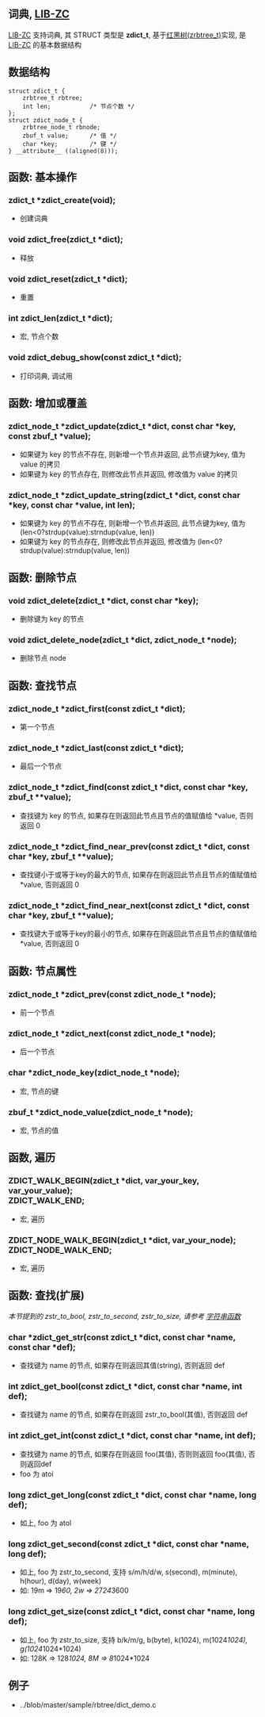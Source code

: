 
## 词典, [LIB-ZC](./README.md)

[LIB-ZC](./README.md) 支持词典,
其 STRUCT 类型是 **zdict_t**, 基于[红黑树(zrbtree_t)](./rbtree.md)实现,
是 [LIB-ZC](./README.md) 的基本数据结构

## 数据结构

```
struct zdict_t {
    zrbtree_t rbtree;
    int len;           /* 节点个数 */
};
struct zdict_node_t {
    zrbtree_node_t rbnode;
    zbuf_t value;      /* 值 */
    char *key;         /* 键 */
} __attribute__ ((aligned(8)));
```

## 函数: 基本操作

### zdict_t *zdict_create(void);

* 创建词典

### void zdict_free(zdict_t *dict);

* 释放

### void zdict_reset(zdict_t *dict);

* 重置 

### int zdict_len(zdict_t *dict);

* 宏, 节点个数

### void zdict_debug_show(const zdict_t *dict);

* 打印词典, 调试用

## 函数: 增加或覆盖

### zdict_node_t *zdict_update(zdict_t *dict, const char *key, const zbuf_t *value);

* 如果键为 key 的节点不存在, 则新增一个节点并返回, 此节点键为key, 值为 value 的拷贝
* 如果键为 key 的节点存在, 则修改此节点并返回, 修改值为 value 的拷贝

### zdict_node_t *zdict_update_string(zdict_t *dict, const char *key, const char *value, int len);

* 如果键为 key 的节点不存在, 则新增一个节点并返回, 此节点键为key, 值为 (len&lt;0?strdup(value):strndup(value, len))
* 如果键为 key 的节点存在, 则修改此节点并返回, 修改值为 (len&lt;0?strdup(value):strndup(value, len))

## 函数: 删除节点

### void zdict_delete(zdict_t *dict, const char *key);

* 删除键为 key 的节点

### void zdict_delete_node(zdict_t *dict, zdict_node_t *node);

* 删除节点 node

## 函数: 查找节点


### zdict_node_t *zdict_first(const zdict_t *dict);

* 第一个节点

### zdict_node_t *zdict_last(const zdict_t *dict);

* 最后一个节点

### zdict_node_t *zdict_find(const zdict_t *dict, const char *key, zbuf_t **value);

* 查找键为 key 的节点, 如果存在则返回此节点且节点的值赋值给 *value, 否则返回 0

### zdict_node_t *zdict_find_near_prev(const zdict_t *dict, const char *key, zbuf_t **value);

* 查找键小于或等于key的最大的节点, 如果存在则返回此节点且节点的值赋值给 *value, 否则返回 0

### zdict_node_t *zdict_find_near_next(const zdict_t *dict, const char *key, zbuf_t **value);

* 查找键大于或等于key的最小的节点, 如果存在则返回此节点且节点的值赋值给 *value, 否则返回 0

## 函数: 节点属性


### zdict_node_t *zdict_prev(const zdict_node_t *node);

* 前一个节点

### zdict_node_t *zdict_next(const zdict_node_t *node);

* 后一个节点

### char *zdict_node_key(zdict_node_t *node);

* 宏, 节点的键

### zbuf_t *zdict_node_value(zdict_node_t *node);

* 宏, 节点的值

## 函数, 遍历


### ZDICT_WALK_BEGIN(zdict_t *dict, var_your_key, var_your_value);<BR />ZDICT_WALK_END;

* 宏, 遍历

### ZDICT_NODE_WALK_BEGIN(zdict_t *dict, var_your_node);<BR />ZDICT_NODE_WALK_END;

* 宏, 遍历

## 函数: 查找(扩展)

_本节提到的 zstr_to_bool, zstr_to_second, zstr_to_size, 请参考 [字符串函数](./string.md)_

### char *zdict_get_str(const zdict_t *dict, const char *name, const char *def);

* 查找键为 name 的节点, 如果存在则返回其值(string), 否则返回 def

### int zdict_get_bool(const zdict_t *dict, const char *name, int def);

* 查找键为 name 的节点, 如果存在则返回 zstr_to_bool(其值), 否则返回 def

### int zdict_get_int(const zdict_t *dict, const char *name, int def);

* 查找键为 name 的节点, 如果存在则返回 foo(其值), 否则则返回 foo(其值), 否则返回def
* foo 为 atoi

### long zdict_get_long(const zdict_t *dict, const char *name, long def);

* 如上, foo 为 atol

### long zdict_get_second(const zdict_t *dict, const char *name, long def);

* 如上, foo 为 zstr_to_second, 支持 s/m/h/d/w, s(second), m(minute), h(hour), d(day), w(week)
* 如: 19m =&gt; 19*60, 2w =&gt; 2*7*24*3600 

### long zdict_get_size(const zdict_t *dict, const char *name, long def);

* 如上, foo 为 zstr_to_size, 支持 b/k/m/g, b(byte), k(1024), m(1024*1024), g(1024*1024*1024)
* 如: 128K =&gt; 128*1024, 8M =&gt; 8*1024*1024

## 例子

* ../blob/master/sample/rbtree/dict_demo.c

